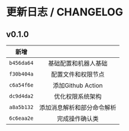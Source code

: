 # 更新日志 / CHANGELOG

## v0.1.0

|     新增     |                 |
|:----------:|:---------------:|
| `b456da64` |   基础配置和机器人基础    |
| `f30b404a` |    配置文件和权限节点    |
| `c6a54f6e` | 添加Github Action |
| `dc9d4da2` |    优化权限系统架构     |
| `a8a5b132` |  添加消息解析和部分命令解析  |
| `6c6eaa2e` |     完成操作确认类     |
